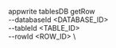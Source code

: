 appwrite tablesDB getRow \
        --databaseId <DATABASE_ID> \
        --tableId <TABLE_ID> \
        --rowId <ROW_ID> \

